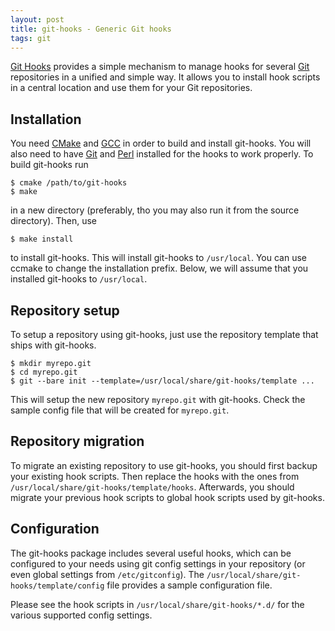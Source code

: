 ```yaml
---
layout: post
title: git-hooks - Generic Git hooks
tags: git
---
```



[Git Hooks](http://github.com/bmeurer/git-hooks) provides a simple mechanism to manage hooks
for several [Git](http://git-scm.com) repositories in a unified and simple way. It allows you
to install hook scripts in a central location and use them for your Git repositories.


## Installation

You need [CMake](http://www.cmake.org) and [GCC](http://gcc.gnu.org) in order to build and
install git-hooks. You will also need to have [Git](http://git-scm.com) and
[Perl](http://www.perl.org) installed for the hooks to work properly.  To build git-hooks run

```
$ cmake /path/to/git-hooks
$ make
```

in a new directory (preferably, tho you may also run it from the source
directory). Then, use

```
$ make install
```

to install git-hooks. This will install git-hooks to <code>/usr/local</code>. You can
use ccmake to change the installation prefix. Below, we will assume that you installed
git-hooks to <code>/usr/local</code>.


## Repository setup

To setup a repository using git-hooks, just use the repository template that ships with
git-hooks.

```
$ mkdir myrepo.git
$ cd myrepo.git
$ git --bare init --template=/usr/local/share/git-hooks/template ...
```

This will setup the new repository <code>myrepo.git</code> with git-hooks. Check the
sample config file that will be created for <code>myrepo.git</code>.


## Repository migration

To migrate an existing repository to use git-hooks, you should first backup
your existing hook scripts. Then replace the hooks with the ones from
<code>/usr/local/share/git-hooks/template/hooks</code>. Afterwards, you should migrate
your previous hook scripts to global hook scripts used by git-hooks.


## Configuration

The git-hooks package includes several useful hooks, which can be configured
to your needs using git config settings in your repository (or even global
settings from <code>/etc/gitconfig</code>). The
<code>/usr/local/share/git-hooks/template/config</code> file provides a sample
configuration file.

Please see the hook scripts in <code>/usr/local/share/git-hooks/*.d/</code> for the
various supported config settings.

